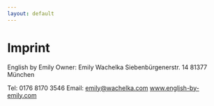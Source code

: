 ```yaml
---
layout: default
---
```


# Imprint

English by Emily
Owner: Emily Wachelka
Siebenbürgenerstr. 14
81377 München

Tel: 0176 8170 3546
Email: emily@wachelka.com
www.english-by-emily.com
